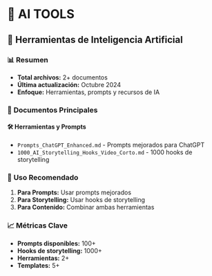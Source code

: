 # 🤖 AI TOOLS
## 📁 Herramientas de Inteligencia Artificial

### 📊 **Resumen**
- **Total archivos:** 2+ documentos
- **Última actualización:** Octubre 2024
- **Enfoque:** Herramientas, prompts y recursos de IA

### 🎯 **Documentos Principales**

#### 🛠️ **Herramientas y Prompts**
- `Prompts_ChatGPT_Enhanced.md` - Prompts mejorados para ChatGPT
- `1000_AI_Storytelling_Hooks_Video_Corto.md` - 1000 hooks de storytelling

### 🎯 **Uso Recomendado**
1. **Para Prompts:** Usar prompts mejorados
2. **Para Storytelling:** Usar hooks de storytelling
3. **Para Contenido:** Combinar ambas herramientas

### 📈 **Métricas Clave**
- **Prompts disponibles:** 100+
- **Hooks de storytelling:** 1000+
- **Herramientas:** 2+
- **Templates:** 5+













